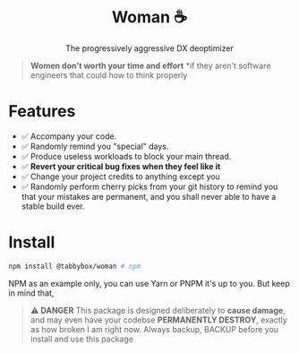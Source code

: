 <h1 align="center">
Woman ☕
</h1>

<p align="center">The progressively aggressive DX deoptimizer</p>

> **Women don't worth your time and effort** *if they aren't software engineers that could how to think properly

# Features

- ✅ Accompany your code.
- ✅ Randomly remind you "special" days.
- ✅ Produce useless workloads to block your main thread.
- ✅ **Revert your critical bug fixes when they feel like it**
- ✅ Change your project credits to anything except you
- ✅ Randomly perform cherry picks from your git history to remind you that your mistakes are permanent, and you shall never able to have a stable build ever.

# Install

```bash
npm install @tabbybox/woman # npm
```
NPM as an example only, you can use Yarn or PNPM it's up to you. But keep in mind that, 

> **:warning: DANGER**
> This package is designed deliberately to **cause damage**, and may even have your codebse **PERMANENTLY DESTROY**, exactly as how broken I am right now.
> Always backup, BACKUP before you install and use this package



